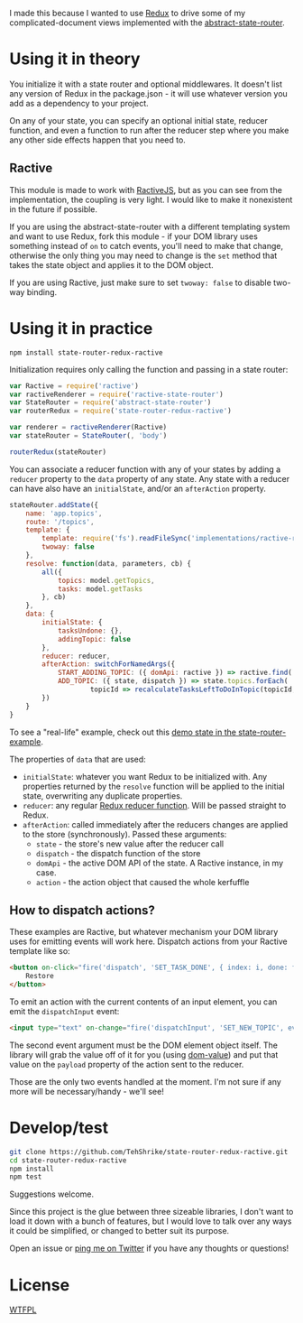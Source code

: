 I made this because I wanted to use [Redux](http://rackt.org/redux/) to drive some of my complicated-document views implemented with the [abstract-state-router](https://github.com/TehShrike/abstract-state-router).

# Using it in theory

You initialize it with a state router and optional middlewares.  It doesn't list any version of Redux in the package.json - it will use whatever version you add as a dependency to your project.

On any of your state, you can specify an optional initial state, reducer function, and even a function to run after the reducer step where you make any other side effects happen that you need to.

## Ractive

This module is made to work with [RactiveJS](http://www.ractivejs.org/), but as you can see from the implementation, the coupling is very light.  I would like to make it nonexistent in the future if possible.

If you are using the abstract-state-router with a different templating system and want to use Redux, fork this module - if your DOM library uses something instead of `on` to catch events, you'll need to make that change, otherwise the only thing you may need to change is the `set` method that takes the state object and applies it to the DOM object.

If you are using Ractive, just make sure to set `twoway: false` to disable two-way binding.

# Using it in practice

`npm install state-router-redux-ractive`

Initialization requires only calling the function and passing in a state router:

```js
var Ractive = require('ractive')
var ractiveRenderer = require('ractive-state-router')
var StateRouter = require('abstract-state-router')
var routerRedux = require('state-router-redux-ractive')

var renderer = ractiveRenderer(Ractive)
var stateRouter = StateRouter(, 'body')

routerRedux(stateRouter)
```

You can associate a reducer function with any of your states by adding a `reducer` property to the `data` property of any state.  Any state with a reducer can have also have an `initialState`, and/or an `afterAction` property.

```js
stateRouter.addState({
	name: 'app.topics',
	route: '/topics',
	template: {
		template: require('fs').readFileSync('implementations/ractive-redux/app/topics/topics.html', { encoding: 'utf8' }),
		twoway: false
	},
	resolve: function(data, parameters, cb) {
		all({
			topics: model.getTopics,
			tasks: model.getTasks
		}, cb)
	},
	data: {
		initialState: {
			tasksUndone: {},
			addingTopic: false
		},
		reducer: reducer,
		afterAction: switchForNamedArgs({
			START_ADDING_TOPIC: ({ domApi: ractive }) => ractive.find('.new-topic-name').focus(),
			ADD_TOPIC: ({ state, dispatch }) => state.topics.forEach(
					topicId => recalculateTasksLeftToDoInTopic(topicId, dispatch))
		})
	}
}
```

To see a "real-life" example, check out this [demo state in the state-router-example](https://github.com/TehShrike/state-router-example/blob/gh-pages/implementations/ractive-redux/app/topics/tasks/tasks.js).

The properties of `data` that are used:

- `initialState`: whatever you want Redux to be initialized with.  Any properties returned by the `resolve` function will be applied to the initial state, overwriting any duplicate properties.
- `reducer`: any regular [Redux reducer function](http://rackt.org/redux/docs/basics/Reducers.html).  Will be passed straight to Redux.
- `afterAction`: called immediately after the reducers changes are applied to the store (synchronously).  Passed these arguments:
	- `state` - the store's new value after the reducer call
	- `dispatch` - the dispatch function of the store
	- `domApi` - the active DOM API of the state.  A Ractive instance, in my case.
	- `action` - the action object that caused the whole kerfuffle

## How to dispatch actions?

These examples are Ractive, but whatever mechanism your DOM library uses for emitting events will work here.  Dispatch actions from your Ractive template like so:

```html
<button on-click="fire('dispatch', 'SET_TASK_DONE', { index: i, done: false })">
	Restore
</button>
```

To emit an action with the current contents of an input element, you can emit the `dispatchInput` event:

```html
<input type="text" on-change="fire('dispatchInput', 'SET_NEW_TOPIC', event.node)">
```

The second event argument must be the DOM element object itself.  The library will grab the value off of it for you (using [dom-value](https://github.com/npm-dom/dom-value)) and put that value on the `payload` property of the action sent to the reducer.

Those are the only two events handled at the moment.  I'm not sure if any more will be necessary/handy - we'll see!

# Develop/test

```sh
git clone https://github.com/TehShrike/state-router-redux-ractive.git
cd state-router-redux-ractive
npm install
npm test
```

Suggestions welcome.

Since this project is the glue between three sizeable libraries, I don't want to load it down with a bunch of features, but I would love to talk over any ways it could be simplified, or changed to better suit its purpose.

Open an issue or [ping me on Twitter](https://twitter.com/tehshrike) if you have any thoughts or questions!

# License

[WTFPL](http://wtfpl2.com)
